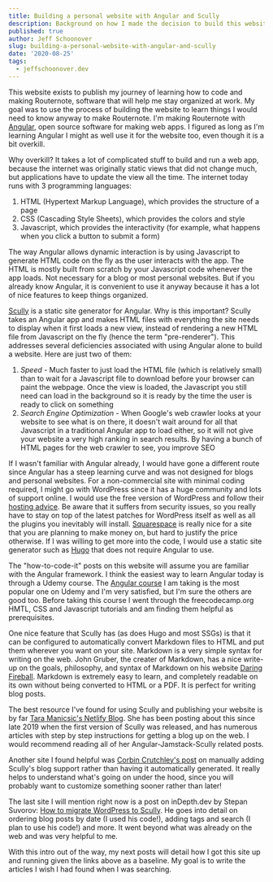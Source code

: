 ```yaml
---
title: Building a personal website with Angular and Scully
description: Background on how I made the decision to build this website with Angular and Scully given the many different tools available for making websites these days
published: true
author: Jeff Schoonover
slug: building-a-personal-website-with-angular-and-scully
date: '2020-08-25'
tags:
  - jeffschoonover.dev
---
```


This website exists to publish my journey of learning how to code and making Routernote, software that will help me stay organized at work.  My goal was to use the process of building the website to learn things I would need to know anyway to make Routernote.  I'm making Routernote with [Angular](https://angular.io/), open source software for making web apps.  I figured as long as I'm learning Angular I might as well use it for the website too, even though it is a bit overkill.

Why overkill?  It takes a lot of complicated stuff to build and run a web app, because the internet was originally static views that did not change much, but applications have to update the view all the time.  The internet today runs with 3 programming languages:

1. HTML (Hypertext Markup Language), which provides the structure of a page
2. CSS (Cascading Style Sheets), which provides the colors and style
3. Javascript, which provides the interactivity (for example, what happens when you click a button to submit a form)

The way Angular allows dynamic interaction is by using Javascript to generate HTML code on the fly as the user interacts with the app.  The HTML is mostly built from scratch by your Javascript code whenever the app loads.  Not necessary for a blog or most personal websites.  But if you already know Angular, it is convenient to use it anyway because it has a lot of nice features to keep things organized.

[Scully](https://scully.io/) is a static site generator for Angular.  Why is this important?  Scully takes an Angular app and makes HTML files with everything the site needs to display when it first loads a new view, instead of rendering a new HTML file from Javascript on the fly (hence the term "pre-renderer").  This addresses several deficiencies associated with using Angular alone to build a website.  Here are just two of them:

1. *Speed* - Much faster to just load the HTML file (which is relatively small) than to wait for a Javascript file to download before your browser can paint the webpage.  Once the view is loaded, the Javascript you still need can load in the background so it is ready by the time the user is ready to click on something
2. *Search Engine Optimization* - When Google's web crawler looks at your website to see what is on there, it doesn't wait around for all that Javascript in a traditional Angular app to load either, so it will not give your website a very high ranking in search results.  By having a bunch of HTML pages for the web crawler to see, you improve SEO

If I wasn't familiar with Angular already, I would have gone a different route since Angular has a steep learning curve and was not designed for blogs and personal websites.  For a non-commercial site with minimal coding required, I might go with WordPress since it has a huge community and lots of support online.  I would use the free version of WordPress and follow their [hosting advice](https://wordpress.org/hosting/).  Be aware that it suffers from security issues, so you really have to stay on top of the latest patches for WordPress itself as well as all the plugins you inevitably will install.  [Squarespace](https://www.squarespace.com/) is really nice for a site that you are planning to make money on, but hard to justify the price otherwise.  If I was willing to get more into the code, I would use a static site generator such as [Hugo](https://gohugo.io/) that does not require Angular to use.

The "how-to-code-it" posts on this website will assume you are familiar with the Angular framework.  I think the easiest way to learn Angular today is through a Udemy course.  The [Angular course](https://www.udemy.com/course/the-complete-guide-to-angular-2/) I am taking is the most popular one on Udemy and I'm very satisfied, but I'm sure the others are good too.  Before taking this course I went through the freecodecamp.org HMTL, CSS and Javascript tutorials and am finding them helpful as prerequisites.

One nice feature that Scully has (as does Hugo and most SSGs) is that it can be configured to automatically convert Markdown files to HTML and put them wherever you want on your site.  Markdown is a very simple syntax for writing on the web.  John Gruber, the creater of Markdown, has a nice write-up on the goals, philosophy, and syntax of Markdown on his website [Daring Fireball](https://daringfireball.net/projects/markdown).  Markdown is extremely easy to learn, and completely readable on its own without being converted to HTML or a PDF.  It is perfect for writing blog posts.

The best resource I've found for using Scully and publishing your website is by far [Tara Manicsic's Netlify Blog](https://www.netlify.com/authors/tara-z.-manicsic/).  She has been posting about this since late 2019 when the first version of Scully was released, and has numerous articles with step by step instructions for getting a blog up on the web.  I would recommend reading all of her Angular-Jamstack-Scully related posts.

Another site I found helpful was [Corbin Crutchley's post](https://unicorn-utterances.com/posts/making-an-angular-blog-with-scully/) on manually adding Scully's blog support rather than having it automatically generated.  It really helps to understand what's going on under the hood, since you will probably want to customize something sooner rather than later!

The last site I will mention right now is a post on inDepth.dev by Stepan Suvorov: [How to migrate WordPress to Scully](https://indepth.dev/how-to-migrate-wordpress-to-scully/).  He goes into detail on ordering blog posts by date (I used his code!), adding tags and search (I plan to use his code!) and more.  It went beyond what was already on the web and was very helpful to me.

With this intro out of the way, my next posts will detail how I got this site up and running given the links above as a baseline.  My goal is to write the articles I wish I had found when I was searching.
